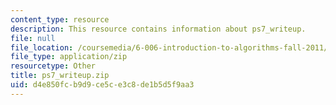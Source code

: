 ```yaml
---
content_type: resource
description: This resource contains information about ps7_writeup.
file: null
file_location: /coursemedia/6-006-introduction-to-algorithms-fall-2011/d4e850fcb9d9ce5ce3c8de1b5d5f9aa3_ps7_writeup.zip
file_type: application/zip
resourcetype: Other
title: ps7_writeup.zip
uid: d4e850fc-b9d9-ce5c-e3c8-de1b5d5f9aa3
---
```

